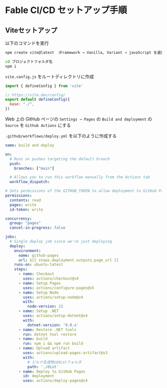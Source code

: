 # Fable CI/CD セットアップ手順

## Viteセットアップ

以下のコマンドを実行 

```bash
npm create vite@latest （Framework → Vanilla, Variant → javaScript を選択）
```

```bash
cd プロジェクトフォルダ名
npm i
```
`vite.config.js` をルートディレクトリに作成

```js
import { defineConfig } from 'vite'

// https://vite.dev/config/
export default defineConfig({
  base: "./",
})
```

Web 上の GitHub ページの `Settings → Pages` の `Build and deployment` の `Source` を `Github Actions` にする

`.github/workflows/deploy.yml` を以下のように作成する

```yml
name: build and deploy

on:
  # Runs on pushes targeting the default branch
  push:
    branches: ["main"]

  # Allows you to run this workflow manually from the Actions tab
  workflow_dispatch:

# Sets permissions of the GITHUB_TOKEN to allow deployment to GitHub Pages
permissions:
  contents: read
  pages: write
  id-token: write

concurrency:
  group: "pages"
  cancel-in-progress: false

jobs:
  # Single deploy job since we're just deploying
  deploy:
    environment:
      name: github-pages
      url: ${{ steps.deployment.outputs.page_url }}
    runs-on: ubuntu-latest
    steps:
      - name: Checkout
        uses: actions/checkout@v4
      - name: Setup Pages
        uses: actions/configure-pages@v5
      - name: Setup Node
        uses: actions/setup-node@v4
        with:
          node-version: 22
      - name: Setup .NET
        uses: actions/setup-dotnet@v4
        with:
          dotnet-version: '9.0.x'
      - name: Restore .NET tools
        run: dotnet tool restore
      - name: build
        run: npm i && npm run build
      - name: Upload artifact
        uses: actions/upload-pages-artifact@v3
        with:
          # ビルド生成物はdistフォルダ
          path: './dist'
      - name: Deploy to GitHub Pages
        id: deployment
        uses: actions/deploy-pages@v4
```